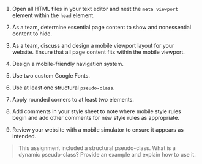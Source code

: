1. Open all HTML files in your text editor and nest the `meta viewport` element within the `head` element. 

2. As a team, determine essential page content to show and nonessential content to hide. 

3. As a team, discuss and design a mobile viewport layout for your website. Ensure that all page content fits within the mobile viewport.

4. Design a mobile-friendly navigation system. 

5. Use two custom Google Fonts. 

6. Use at least one structural `pseudo-class`. 

7. Apply rounded corners to at least two elements. 

8. Add comments in your style sheet to note where mobile style rules begin and add other comments for new style rules as appropriate. 

9. Review your website with a mobile simulator to ensure it appears as intended.
 
> This assignment included a structural pseudo-class. What is a dynamic pseudo-class? Provide an example and explain how to use it. 